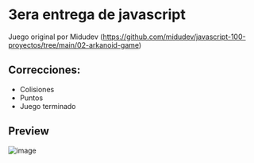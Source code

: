 # 3era entrega de javascript

Juego original por Midudev (https://github.com/midudev/javascript-100-proyectos/tree/main/02-arkanoid-game)

## Correcciones:
* Colisiones
* Puntos
* Juego terminado

## Preview
![image](https://github.com/user-attachments/assets/5574fa21-e776-4e78-a0f2-be3d059f34d2)


